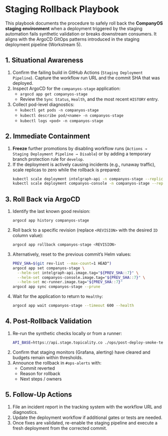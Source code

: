 # Staging Rollback Playbook

This playbook documents the procedure to safely roll back the **CompanyOS staging environment** when a deployment triggered by the staging automation fails synthetic validation or breaks downstream consumers. It aligns with the ArgoCD GitOps patterns introduced in the staging deployment pipeline (Workstream 5).

## 1. Situational Awareness

1. Confirm the failing build in GitHub Actions (`Staging Deployment Pipeline`). Capture the workflow run URL and the commit SHA that was deployed.
2. Inspect ArgoCD for the `companyos-stage` application:
   - `argocd app get companyos-stage`
   - Review the `Sync Status`, `Health`, and the most recent `HISTORY` entry.
3. Collect pod-level diagnostics:
   - `kubectl get pods -n companyos-stage`
   - `kubectl describe pod/<name> -n companyos-stage`
   - `kubectl logs <pod> -n companyos-stage`

## 2. Immediate Containment

1. **Freeze** further promotions by disabling workflow runs (`Actions → Staging Deployment Pipeline → Disable`) or by adding a temporary branch protection rule for `develop`.
2. If the deployment is actively causing incidents (e.g., runaway traffic), scale replicas to zero while the rollback is prepared:
   ```bash
   kubectl scale deployment intelgraph-api -n companyos-stage --replicas=0
   kubectl scale deployment companyos-console -n companyos-stage --replicas=0
   ```

## 3. Roll Back via ArgoCD

1. Identify the last known good revision:
   ```bash
   argocd app history companyos-stage
   ```
2. Roll back to a specific revision (replace `<REVISION>` with the desired `ID` column value):
   ```bash
   argocd app rollback companyos-stage <REVISION>
   ```
3. Alternatively, reset to the previous commit’s Helm values:
   ```bash
   PREV_SHA=$(git rev-list --max-count=1 HEAD^)
   argocd app set companyos-stage \
     --helm-set intelgraph-api.image.tag="${PREV_SHA::7}" \
     --helm-set companyos-console.image.tag="${PREV_SHA::7}" \
     --helm-set mc-runner.image.tag="${PREV_SHA::7}"
   argocd app sync companyos-stage --prune
   ```
4. Wait for the application to return to `Healthy`:
   ```bash
   argocd app wait companyos-stage --timeout 600 --health
   ```

## 4. Post-Rollback Validation

1. Re-run the synthetic checks locally or from a runner:
   ```bash
   API_BASE=https://api.stage.topicality.co ./ops/post-deploy-smoke-tests.sh
   ```
2. Confirm that staging monitors (Grafana, alerting) have cleared and budgets remain within thresholds.
3. Announce the rollback in `#ops-alerts` with:
   - Commit reverted
   - Reason for rollback
   - Next steps / owners

## 5. Follow-Up Actions

1. File an incident report in the tracking system with the workflow URL and diagnostics.
2. Update the deployment workflow if additional gates or tests are needed.
3. Once fixes are validated, re-enable the staging pipeline and execute a fresh deployment from the corrected commit.
